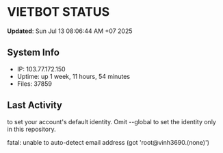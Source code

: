 # VIETBOT STATUS
**Updated**: Sun Jul 13 08:06:44 AM +07 2025

## System Info
- IP: 103.77.172.150
- Uptime: up 1 week, 11 hours, 54 minutes
- Files: 37859

## Last Activity

to set your account's default identity.
Omit --global to set the identity only in this repository.

fatal: unable to auto-detect email address (got 'root@vinh3690.(none)')
